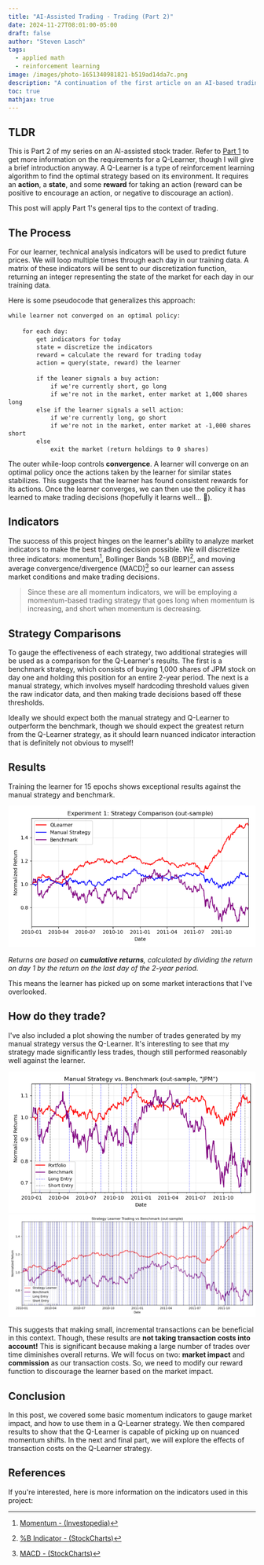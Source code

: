 ```yaml
---
title: "AI-Assisted Trading - Trading (Part 2)"
date: 2024-11-27T08:01:00-05:00
draft: false
author: "Steven Lasch"
tags:
  - applied math
  - reinforcement learning
image: /images/photo-1651340981821-b519ad14da7c.png
description: "A continuation of the first article on an AI-based trading strategy using reinforcement learning."
toc: true
mathjax: true
---
```


## TLDR
This is Part 2 of my series on an AI-assisted stock trader. Refer to [Part 1](https://steven-lasch.com/blogs/ai-trader-pt1/) to get more information on the requirements for a Q-Learner, though I will give a brief introduction anyway. A Q-Learner is a type of reinforcement learning algorithm to find the optimal strategy based on its environment. It requires an **action**, a **state**, and some **reward** for taking an action (reward can be positive to encourage an action, or negative to discourage an action).

This post will apply Part 1's general tips to the context of trading. 
## The Process
For our learner, technical analysis indicators will be used to predict future prices. We will loop multiple times through each day in our training data. A matrix of these indicators will be sent to our discretization function, returning an integer representing the state of the market for each day in our training data. 

Here is some pseudocode that generalizes this approach:
```text
while learner not converged on an optimal policy:

	for each day:
		get indicators for today
		state = discretize the indicators
		reward = calculate the reward for trading today
		action = query(state, reward) the learner
		
		if the leaner signals a buy action:
			if we're currently short, go long
			if we're not in the market, enter market at 1,000 shares long
		else if the learner signals a sell action:
			if we're currently long, go short
			if we're not in the market, enter market at -1,000 shares short
		else
			exit the market (return holdings to 0 shares)
```

The outer while-loop controls **convergence**. A learner will converge on an optimal policy once the actions taken by the learner for similar states stabilizes. This suggests that the learner has found consistent rewards for its actions. Once the learner converges, we can then use the policy it has learned to make trading decisions (hopefully it learns well... 🤞).

## Indicators
The success of this project hinges on the learner's ability to analyze market indicators to make the best trading decision possible. We will discretize three indicators: momentum[^1], Bollinger Bands %B (BBP)[^2], and moving average convergence/divergence (MACD)[^3] so our learner can assess market conditions and make trading decisions.

> Since these are all momentum indicators, we will be employing a momentum-based trading strategy that goes long when momentum is increasing, and short when momentum is decreasing.

## Strategy Comparisons
To gauge the effectiveness of each strategy, two additional strategies will be used as a comparison for the Q-Learner's results. The first is a benchmark strategy, which consists of buying 1,000 shares of JPM stock on day one and holding this position for an entire 2-year period. The next is a manual strategy, which involves myself hardcoding threshold values given the raw indicator data, and then making trade decisions based off these thresholds.

Ideally we should expect both the manual strategy and Q-Learner to outperform the benchmark, though we should expect the greatest return from the Q-Learner strategy, as it should learn nuanced indicator interaction that is definitely not obvious to myself!

## Results
Training the learner for 15 epochs shows exceptional results against the manual strategy and benchmark. 

<div style="text-align: center;">
  <img src="https://raw.githubusercontent.com/s-lasch/portfolio/refs/heads/master/exampleSite/content/blogs/ai-trader/strategy_comparison_out_sample.png" />
</div>

*Returns are based on **cumulative returns**, calculated by dividing the return on day 1 by the return on the last day of the 2-year period.*

This means the learner has picked up on some market interactions that I've overlooked. 

## How do they trade?
I've also included a plot showing the number of trades generated by my manual strategy versus the Q-Learner. It's interesting to see that my strategy made significantly less trades, though still performed reasonably well against the learner.

<div style="text-align: center;">
  <img src="https://raw.githubusercontent.com/s-lasch/portfolio/refs/heads/master/exampleSite/content/blogs/ai-trader/MS_out_sample.png" />
</div>

<div style="text-align: center;">
  <img src="https://raw.githubusercontent.com/s-lasch/portfolio/refs/heads/master/exampleSite/content/blogs/ai-trader/strategy_learner_trades_out_sample.png" />
</div>

This suggests that making small, incremental transactions can be beneficial in this context. Though, these results are **not taking transaction costs into account!** This is significant because making a large number of trades over time diminishes overall returns. We will focus on two: **market impact** and **commission** as our transaction costs. So, we need to modify our reward function to discourage the learner based on the market impact. 

## Conclusion
In this post, we covered some basic momentum indicators to gauge market impact, and how to use them in a Q-Learner strategy. We then compared results to show that the Q-Learner is capable of picking up on nuanced momentum shifts. In the next and final part, we will explore the effects of transaction costs on the Q-Learner strategy.

## References
If you're interested, here is more information on the indicators used in this project:
[^1]: [Momentum - (Investopedia)](https://www.investopedia.com/terms/m/momentum.asp)
[^2]: [%B Indicator - (StockCharts)](https://StockCharts.stockcharts.com/table-of-contents/technical-indicators-and-overlays/technical-indicators/b-indicator}{\%B)
[^3]: [MACD - (StockCharts)](https://StockCharts.stockcharts.com/table-of-contents/technical-indicators-and-overlays/technical-indicators/macd-moving-average-convergence-divergence-oscillator)
